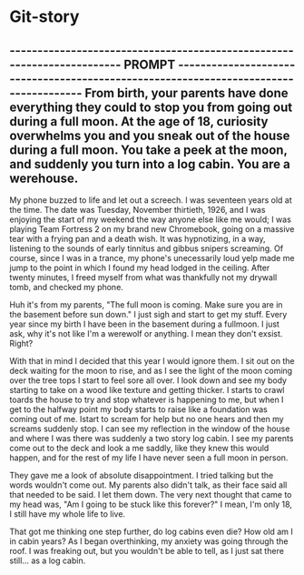 # Git-story

----------------------------------------------------------------------- PROMPT -------------------------------------------------------------------------------------
From birth, your parents have done everything they could to stop you from going out during a full moon. 
At the age of 18, curiosity overwhelms you and you sneak out of the house during a full moon. You take a peek at the moon, and suddenly you turn into a log cabin. You are a werehouse.
--------------------------------------------------------------------------------------------------------------------------------------------------------------------

  My phone buzzed to life and let out a screech.
  I was seventeen years old at the time. The date was Tuesday, November thirtieth, 1926, and I was enjoying the start of my weekend the way anyone else like me would; I was playing Team Fortress 2 on my brand new Chromebook, going on a massive tear with a frying pan and a death wish. It was hypnotizing, in a way, listening to the sounds of early tinnitus and gibbus snipers screaming. Of course, since I was in a trance, my phone's unecessarily loud yelp made me jump to the point in which I found my head lodged in the ceiling. After twenty minutes, I freed myself from what was thankfully not my drywall tomb, and checked my phone.

Huh it's from my parents, "The full moon is coming. Make sure you are in the basement before sun down." I just sigh and start to get my stuff. Every year since my birth I have been in the basement during a fullmoon. I just ask, why it's not like I'm a werewolf or anything. I mean they don't exsist. Right?

With that in mind I decided that this year I would ignore them. I sit out on the deck waiting for the moon to rise, and as I see the light of the moon coming over the tree tops I start to feel sore all over. I look down and see my body starting to take on a wood like texture and getting thicker. I starts to crawl toards the house to try and stop whatever is happening to me, but when I get to the halfway point my body starts to raise like a foundation was coming out of me. Istart to scream for help but no one hears and then my screams suddenly stop. I can see my reflection in the window of the house and where I was there was suddenly a two story log cabin. I see my parents come out to the deck and look a me saddly, like they knew this would happen, and for the rest of my life I have never seen a full moon in person.

  They gave me a look of absolute disappointment. I tried talking but the words wouldn't come out. My parents also didn't talk, as their face said all that needed to be said. I let them down. The very next thought that came to my head was, "Am I going to be stuck like this forever?" I mean, I'm only 18, I still have my whole life to live.
  
  That got me thinking one step further, do log cabins even die? How old am I in cabin years? As I began overthinking, my anxiety was going through the roof. I was freaking out, but you wouldn't be able to tell, as I just sat there still... as a log cabin.
